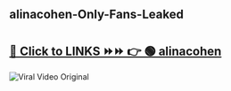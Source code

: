 
 ## alinacohen-Only-Fans-Leaked

# <h2><a href="https://clipsfans.com/alinacohen&ref=git">🔗 Click to LINKS ⏩⏩ 👉 🟢 alinacohen </a></h2>

<a href="https://clipsfans.com/alinacohen&ref=git" rel="nofollow" data-target="animated-image.originalLink"><img src="https://i.ibb.co.com/xMMVF88/686577567.gif" alt="Viral Video Original" style="max-width: 100%; display: inline-block;" data-target="animated-image.originalImage"></a>
